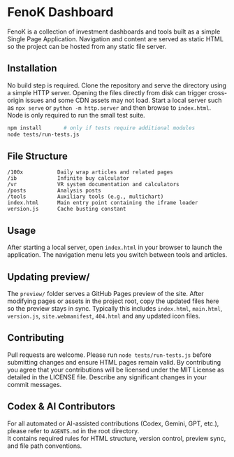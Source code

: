 # FenoK Dashboard

FenoK is a collection of investment dashboards and tools built as a simple Single Page Application. Navigation and content are served as static HTML so the project can be hosted from any static file server.

## Installation

No build step is required. Clone the repository and serve the directory using a simple HTTP server. Opening the files directly from disk can trigger cross-origin issues and some CDN assets may not load. Start a local server such as `npx serve` or `python -m http.server` and then browse to `index.html`. Node is only required to run the small test suite.

```bash
npm install       # only if tests require additional modules
node tests/run-tests.js
```

## File Structure

```
/100x           Daily wrap articles and related pages
/ib             Infinite buy calculator
/vr             VR system documentation and calculators
/posts          Analysis posts
/tools          Auxiliary tools (e.g., multichart)
index.html      Main entry point containing the iframe loader
version.js      Cache busting constant
```

## Usage

After starting a local server, open `index.html` in your browser to launch the application. The navigation menu lets you switch between tools and articles.

## Updating preview/

The `preview/` folder serves a GitHub Pages preview of the site. After modifying pages or assets in the project root, copy the updated files here so the preview stays in sync. Typically this includes `index.html`, `main.html`, `version.js`, `site.webmanifest`, `404.html` and any updated icon files.

## Contributing

Pull requests are welcome. Please run `node tests/run-tests.js` before submitting changes and ensure HTML pages remain valid. By contributing you agree that your contributions will be licensed under the MIT License as detailed in the LICENSE file. Describe any significant changes in your commit messages.

## Codex & AI Contributors

For all automated or AI-assisted contributions (Codex, Gemini, GPT, etc.), please refer to `AGENTS.md` in the root directory.  
It contains required rules for HTML structure, version control, preview sync, and file path conventions.
